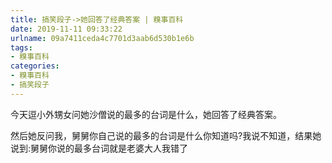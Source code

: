 ```yaml
---
title: 搞笑段子->她回答了经典答案 | 糗事百科
date: 2019-11-11 09:33:22
urlname: 09a7411ceda4c7701d3aab6d530b1e6b
tags: 
- 糗事百科
categories:
- 糗事百科
- 搞笑段子
---
```

今天逗小外甥女问她沙僧说的最多的台词是什么，她回答了经典答案。

然后她反问我，舅舅你自己说的最多的台词是什么你知道吗?我说不知道，结果她说到:舅舅你说的最多台词就是老婆大人我错了


